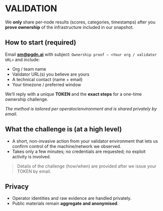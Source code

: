 # VALIDATION

We **only** share per-node results (scores, categories, timestamps) after you **prove ownership** of the infrastructure included in our snapshot.

## How to start (required)

Email [**sm@pgdn.ai**](mailto:sm@pgdn.ai) with subject: `Ownership proof — <Your org / validator URL>` and include:

- Org / team name
- Validator URL(s) you believe are yours
- A technical contact (name + email)
- Your timezone / preferred window

We’ll reply with a unique **TOKEN** and the **exact steps** for a one-time ownership challenge.

*The method is tailored per operator/environment and is shared privately by email.*

## What the challenge is (at a high level)

- A short, non-invasive action from your validator environment that lets us confirm control of the machine/network we observed.
- Takes only a few minutes; no credentials are requested; no exploit activity is involved.

> Details of the challenge (how/when) are provided after we issue your TOKEN by email.
> 

## Privacy

- Operator identities and raw evidence are handled privately.
- Public materials remain **aggregate and anonymised**.
